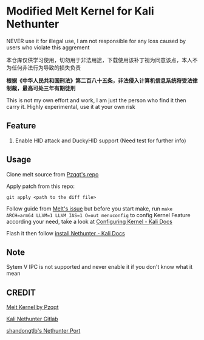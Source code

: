 # Modified Melt Kernel for Kali Nethunter

NEVER use it for illegal use, I am not responsible for any loss caused by users who violate this aggrement

本仓库仅供学习使用，切勿用于非法用途，下载使用该补丁视为同意该点，本人不为任何非法行为导致的损失负责

**根据《中华人民共和国刑法》第二百八十五条，非法侵入计算机信息系统将受法律制裁，最高可处三年有期徒刑**

This is not my own effort and work, I am just the person who find it then carry it. Highly experimental, use it at your own risk

## Feature

1. Enable HID attack and DuckyHID support
(Need test for further info)

## Usage

Clone melt source from [Pzqqt's repo](https://github.com/Pzqqt/android_kernel_xiaomi_marble/releases/tag/Melt-marble-v3.6)

Apply patch from this repo:

```Linux Shell
git apply <path to the diff file>
```

Follow guide from [Melt's issue](https://github.com/Pzqqt/android_kernel_xiaomi_marble/issues/1) but before you start make, run ```make ARCH=arm64 LLVM=1 LLVM_IAS=1 O=out menuconfig``` to config Kernel Feature according your need, take a look at [Configuring Kernel - Kali Docs](https://www.kali.org/docs/nethunter/nethunter-kernel-2-config-1/)

Flash it then follow [install Nethunter - Kali Docs](https://www.kali.org/docs/nethunter/installing-nethunter/)

## Note

Sytem V IPC is not supported and never enable it if you don't know what it mean

## CREDIT

[Melt Kernel by Pzqqt](https://github.com/Pzqqt/android_kernel_xiaomi_marble)

[Kali Nethunter Gitlab](https://gitlab.com/kalilinux/nethunter)

[shandongtlb's Nethunter Port](https://github.com/shandongtlb/MI9-Nethunter-Project)
